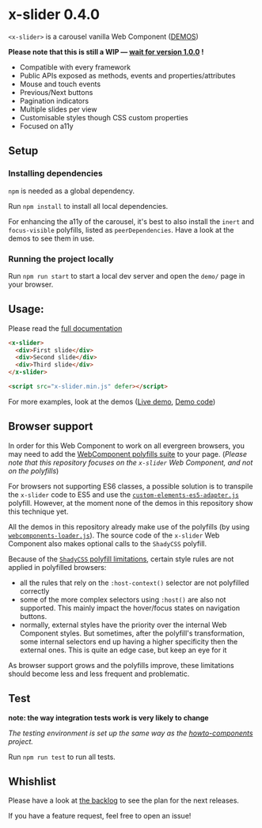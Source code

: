 # x-slider 0.4.0

`<x-slider>` is a carousel vanilla Web Component ([DEMOS](https://ciampo.github.io/x-slider/demo/))

**Please note that this is still a WIP — [wait for version 1.0.0](https://github.com/ciampo/x-slider/milestone/1) !**

- Compatible with every framework
- Public APIs exposed as methods, events and properties/attributes
- Mouse and touch events
- Previous/Next buttons
- Pagination indicators
- Multiple slides per view
- Customisable styles though CSS custom properties
- Focused on a11y


## Setup

### Installing dependencies

`npm` is needed as a global dependency.

Run `npm install` to install all local dependencies.

For enhancing the a11y of the carousel, it's best to also install the `inert` and `focus-visible` polyfills, listed as `peerDependencies`. Have a look at the demos to see them in use.


### Running the project locally

Run `npm run start` to start a local dev server and open the `demo/` page in your browser.


## Usage:

Please read the [full documentation](./docs/x-slider.md)

```html
<x-slider>
  <div>First slide</div>
  <div>Second slide</div>
  <div>Third slide</div>
</x-slider>

<script src="x-slider.min.js" defer></script>
```

For more examples, look at the demos ([Live demo](https://ciampo.github.io/x-slider/demo/), [Demo code](./demo/))

## Browser support

In order for this Web Component to work on all evergreen browsers, you may need to add the [WebComponent polyfills suite](https://github.com/webcomponents/webcomponentsjs) to your page. (*Please note that this repository focuses on the `x-slider` Web Component, and not on the polyfills*)

For browsers not supporting ES6 classes, a possible solution is to transpile the `x-slider` code to ES5 and use the [`custom-elements-es5-adapter.js`](https://github.com/webcomponents/webcomponentsjs#custom-elements-es5-adapterjs) polyfill. However, at the moment none of the demos in this repository show this technique yet.

All the demos in this repository already make use of the polyfills (by using [`webcomponents-loader.js`](https://github.com/webcomponents/webcomponentsjs#webcomponents-loaderjs)). The source code of the `x-slider` Web Component also makes optional calls to the `ShadyCSS` polyfill.

Because of the [`ShadyCSS` polyfill limitations](https://github.com/webcomponents/shadycss#limitations), certain style rules are not applied in polyfilled browsers:
- all the rules that rely on the `:host-context()` selector are not polyfilled correctly
- some of the more complex selectors using `:host()` are also not supported. This mainly impact the hover/focus states on navigation buttons.
- normally, external styles have the priority over the internal Web Component styles. But sometimes, after the polyfill's transformation, some internal selectors end up having a higher specificity then the external ones. This is quite an edge case, but keep an eye for it

As browser support grows and the polyfills improve, these limitations should become less and less frequent and problematic.

## Test

**note: the way integration tests work is very likely to change**

*The testing environment is set up the same way as the [howto-components](https://github.com/GoogleChrome/howto-components) project.*

Run `npm run test` to run all tests.


## Whishlist

Please have a look at [the backlog](https://github.com/ciampo/x-slider/milestone/2) to see the plan for the next releases.

If you have a feature request, feel free to open an issue!
